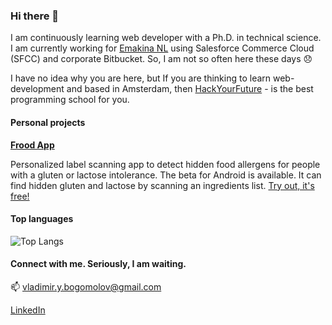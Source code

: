### Hi there 👋

<!--
**vladimir-bogomolov/vladimir-bogomolov** is a ✨ _special_ ✨ repository because its `README.md` (this file) appears on your GitHub profile.

Here are some ideas to get you started:

- 🔭 I’m currently working on ...
- 🌱 I’m currently learning ...
- 👯 I’m looking to collaborate on ...
- 🤔 I’m looking for help with ...
- 💬 Ask me about ...
- 📫 How to reach me: ...
- 😄 Pronouns: ...
- ⚡ Fun fact: ...
-->
I am continuously learning web developer with a Ph.D. in technical science. I am currently working for [Emakina NL](https://jobs.emakina.nl/) using Salesforce Commerce Cloud (SFCC) and corporate Bitbucket. So, I am not so often here these days 😞
<!-- I have side project the [Frood App](https://froodapp.com/). Take a look!  -->
I have no idea why you are here, but If you are thinking to learn web-development and based in Amsterdam, then [HackYourFuture](https://www.hackyourfuture.net/) - is the best programming school for you.

#### Personal projects
[**Frood App**](https://froodapp.com/)

Personalized label scanning app to detect hidden food allergens for people with a gluten or lactose intolerance. The beta for Android is available. It can find hidden gluten and lactose by scanning an ingredients list. [Try out, it's free!](https://froodapp.com/en/download/)

<!-- #### GitHub stats
![Vladimir's github stats](https://github-readme-stats.vercel.app/api?username=vladimir-bogomolov) -->

#### Top languages
![Top Langs](https://github-readme-stats.vercel.app/api/top-langs/?username=vladimir-bogomolov)

#### Connect with me. Seriously, I am waiting.
📫 vladimir.y.bogomolov@gmail.com

[LinkedIn](https://www.linkedin.com/in/vladi-bogomolov/)

